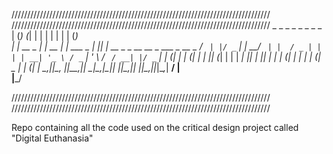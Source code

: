 //////////////////////////////////////////////////////////////////////////////////
//////////////////////////////////////////////////////////////////////////////////
      _ _       _ _        _              _   _                           _       
     | (_)     (_| |      | |            | | | |                         (_)      
   __| |_  __ _ _| |_ __ _| |   ___ _   _| |_| |__   __ _ _ __   __ _ ___ _  __ _ 
  / _` | |/ _` | | __/ _` | |  / _ | | | | __| '_ \ / _` | '_ \ / _` / __| |/ _` |
 | (_| | | (_| | | || (_| | | |  __| |_| | |_| | | | (_| | | | | (_| \__ | | (_| |
  \__,_|_|\__, |_|\__\__,_|_|  \___|\__,_|\__|_| |_|\__,_|_| |_|\__,_|___|_|\__,_|
           __/ |                                                                  
          |___/                                                                   

//////////////////////////////////////////////////////////////////////////////////
//////////////////////////////////////////////////////////////////////////////////


Repo containing all the code used on the critical design project called "Digital Euthanasia"


